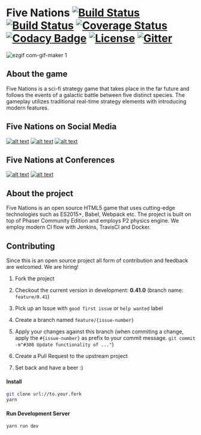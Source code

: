 # Five Nations [![Build Status](https://travis-ci.org/vbence86/fivenations.svg?branch=master)](https://travis-ci.org/vbence86/fivenations) [![Build Status](https://semaphoreci.com/api/v1/vbence86/fivenations/branches/master/badge.svg)](https://semaphoreci.com/vbence86/fivenations) [![Coverage Status](https://coveralls.io/repos/github/vbence86/fivenations/badge.svg?branch=master)](https://coveralls.io/github/vbence86/fivenations?branch=master) [![Codacy Badge](https://api.codacy.com/project/badge/Grade/935f2ebf03654b0a9537d4cc7c4bcd1f)](https://www.codacy.com/app/vbence86/fivenations?utm_source=github.com&amp;utm_medium=referral&amp;utm_content=vbence86/fivenations&amp;utm_campaign=Badge_Grade) [![License](https://img.shields.io/badge/license-MIT-blue.svg)](LICENSE) [![Gitter](https://img.shields.io/gitter/room/fivenations/Lobby.svg?maxAge=2592000)](https://gitter.im/fivenations/Lobby?utm_source=share-link&utm_medium=link&utm_campaign=share-link)

![ezgif com-gif-maker 1](https://user-images.githubusercontent.com/6104164/32551083-9db99ed6-c48f-11e7-979f-e43a11a52f40.gif)

## About the game
Five Nations is a sci-fi strategy game that takes place in the far future and follows the events of a galactic battle between five distinct species. The gameplay utilizes traditional real-time strategy elements with introducing modern features.

## Five Nations on Social Media
[![alt text][1.1]][1] [![alt text][2.1]][2] [![alt text][3.1]][3]

[1.1]: http://i.picresize.com/images/2017/11/08/SxV2s.png (twitter icon with padding)
[2.1]: http://www.ifes.org/sites/all/themes/ifes/images/facebook-icon.png (facebook icon with padding)
[3.1]: http://i.picresize.com/images/2017/11/08/dXjsQ.png (facebook icon with padding)

[1]: http://www.twitter.com/vbence86
[2]: http://www.facebook.com/fivenationsthegame
[3]: http://www.instagram.com/fivenationsthegame

## Five Nations at Conferences
[![alt text][4.1]][4] [![alt text][5.1]][5] 

[4.1]: https://pbs.twimg.com/media/DSpGPrbW4AAIXGu.jpg

[5.1]: https://www.berlinbalticnordic.net/wp-content/uploads/2017/12/WhiteNightsPrague.jpg

[4]: https://gamedev.ee/
[5]: https://wnconf.com/en

## About the project
Five Nations is an open source HTML5 game that uses cutting-edge  technologies such as ES2015+, Babel, Webpack etc. The project is built on top of Phaser Community Edition and employs P2 physics engine. We employ modern CI flow with Jenkins, TravisCI and Docker. 

## Contributing
Since this is an open source project all form of contribution and feedback are welcomed. We are hiring!

1. Fork the project
2. Checkout the current version in development: **0.41.0** (branch name: `feature/0.41`)
  
3. Pick up an Issue with `good first issue` or `help wanted` label
4. Create a branch named `feature/{issue-number}`
5. Apply your changes against this branch (when commiting a change, apply the `#{issue-number}` as prefix to your commit message. `git commit -m"#300 Update functionality of ..."`)
   
6. Create a Pull Request to the upstream project
7. Set back and have a beer :)

#### Install
```bash
git clone url://to.your.fork
yarn
```

#### Run Development Server
```
yarn run dev
```
